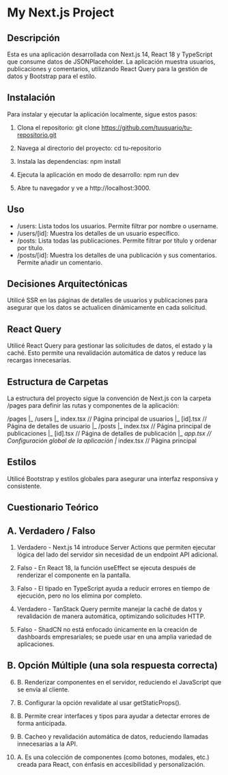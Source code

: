 # My Next.js Project

## Descripción
Esta es una aplicación desarrollada con Next.js 14, React 18 y TypeScript que consume datos de JSONPlaceholder. La aplicación muestra usuarios, publicaciones y comentarios, utilizando React Query para la gestión de datos y Bootstrap para el estilo.

## Instalación
Para instalar y ejecutar la aplicación localmente, sigue estos pasos:
1. Clona el repositorio:
   git clone https://github.com/tuusuario/tu-repositorio.git

2. Navega al directorio del proyecto:
   cd tu-repositorio

3. Instala las dependencias:
   npm install

4. Ejecuta la aplicación en modo de desarrollo:
   npm run dev
   
5. Abre tu navegador y ve a http://localhost:3000.

## Uso
* /users: Lista todos los usuarios. Permite filtrar por nombre o username.
* /users/[id]: Muestra los detalles de un usuario específico.
* /posts: Lista todas las publicaciones. Permite filtrar por título y ordenar por título.
* /posts/[id]: Muestra los detalles de una publicación y sus comentarios. Permite añadir un comentario.

## Decisiones Arquitectónicas
Utilicé SSR en las páginas de detalles de usuarios y publicaciones para asegurar que los datos se actualicen dinámicamente en cada solicitud.

## React Query
Utilicé React Query para gestionar las solicitudes de datos, el estado y la caché. Esto permite una revalidación automática de datos y reduce las recargas innecesarias.

## Estructura de Carpetas
La estructura del proyecto sigue la convención de Next.js con la carpeta /pages para definir las rutas y componentes de la aplicación:

/pages
  |_ /users
      |_ index.tsx        // Página principal de usuarios
      |_ [id].tsx         // Página de detalles de usuario
  |_ /posts
      |_ index.tsx        // Página principal de publicaciones
      |_ [id].tsx         // Página de detalles de publicación
  |_ _app.tsx             // Configuración global de la aplicación
  |_ index.tsx            // Página principal

## Estilos
Utilicé Bootstrap y estilos globales para asegurar una interfaz responsiva y consistente.

## Cuestionario Teórico 

## A. Verdadero / Falso
1. Verdadero - Next.js 14 introduce Server Actions que permiten ejecutar lógica del lado del servidor sin necesidad de un endpoint API  adicional.

2. Falso - En React 18, la función useEffect se ejecuta después de renderizar el componente en la pantalla.

3. Falso - El tipado en TypeScript ayuda a reducir errores en tiempo de ejecución, pero no los elimina por completo.

4. Verdadero - TanStack Query permite manejar la caché de datos y revalidación de manera automática, optimizando solicitudes HTTP.

5. Falso - ShadCN no está enfocado únicamente en la creación de dashboards empresariales; se puede usar en una amplia variedad de aplicaciones.

## B. Opción Múltiple (una sola respuesta correcta)
6. B. Renderizar componentes en el servidor, reduciendo el JavaScript que se envía al cliente.

7. B. Configurar la opción revalidate al usar getStaticProps().

8. B. Permite crear interfaces y tipos para ayudar a detectar errores de forma anticipada.

9. B. Cacheo y revalidación automática de datos, reduciendo llamadas innecesarias a la API.

10. A. Es una colección de componentes (como botones, modales, etc.) creada para React, con énfasis en accesibilidad y personalización.